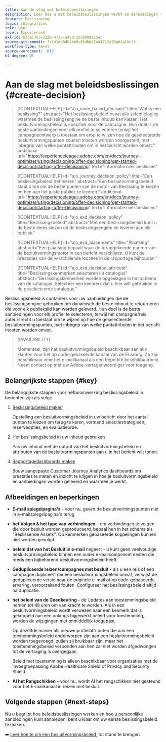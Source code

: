 ```yaml
---
title: Aan de slag met beleidsbeslissingen
description: Leer hoe u met beleidsbeslissingen werkt om aanbiedingen te leveren.
feature: Decisioning
topic: Integrations
role: User
level: Experienced
exl-id: 63aa1763-2220-4726-a45d-3a3a8b8a55ec
source-git-commit: fc741db8db2ca9c05dbb87a41712e90a62a18c13
workflow-type: tm+mt
source-wordcount: '612'
ht-degree: 0%

---
```


# Aan de slag met beleidsbeslissingen {#create-decision}

>[!CONTEXTUALHELP]
>id="ajo_code_based_decision"
>title="Wat is een beslissing?"
>abstract="Het beslissingsbeleid bevat alle selectielogica waarmee de beslissingsengine de beste inhoud kan kiezen. Het besluitvormingsbeleid is specifiek voor de campagne. Hun doel is de beste aanbiedingen voor elk profiel te selecteren terwijl het campagneontwerp u toestaat om erop te wijzen hoe de geselecteerde besluitvormingspunten zouden moeten worden voorgesteld, met inbegrip van welke puntattributen om in het bericht worden omvat."
>additional-url="https://experienceleague.adobe.com/en/docs/journey-optimizer/using/decisioning/offer-decisioning/get-started-decision/starting-offer-decisioning" text="Informatie over beslissen"

>[!CONTEXTUALHELP]
>id="ajo_journey_decision_policy"
>title="Een beslissingsbeleid definiëren"
>abstract="Een besluitvormingsbeleid staat u toe om de beste punten van de motor van Beslissing te kiezen en hen aan het juiste publiek te leveren."
>additional-url="https://experienceleague.adobe.com/en/docs/journey-optimizer/using/decisioning/offer-decisioning/get-started-decision/starting-offer-decisioning" text="Informatie over beslissen"

>[!CONTEXTUALHELP]
>id="ajo_exd_decision_policy"
>title="Beslissingsbeleid"
>abstract="Met een beslissingsbeleid kunt u de beste items kiezen uit de beslissingsengine en leveren aan elk publiek."

>[!CONTEXTUALHELP]
>id="ajo_exd_placements"
>title="Plaatsing"
>abstract="Een plaatsing bepaalt waar de teruggekeerde punten van de besluitvormingsmotor in een bericht verschijnen. U kunt de prestaties van de verschillende locaties in de rapportage bijhouden."

>[!CONTEXTUALHELP]
>id="ajo_exd_decision_attribute"
>title="Beslissingskenmerken selecteren uit catalogus"
>abstract="Beslissingskenmerken worden opgeslagen in het schema van de catalogus. Selecteer een kenmerk dat u hier wilt gebruiken in de geselecteerde catalogus."

Beslissingsbeleid is containers voor uw aanbiedingen die de beslissingsengine gebruiken om dynamisch de beste inhoud te retourneren die voor elk publiekslid kan worden geleverd. Hun doel is de beste aanbiedingen voor elk profiel te selecteren, terwijl het campagne/reis auteursrecht u toestaat om te wijzen op hoe de geselecteerde besluitvormingspunten, met inbegrip van welke puntattributen in het bericht moeten worden omvat.

>[!AVAILABILITY]
>
>Momenteel, zijn het besluitvormingsbeleid beschikbaar aan alle klanten voor het op code-gebaseerde kanaal van de Ervaring. Ze zijn beschikbaar voor het e-mailkanaal als een beperkte beschikbaarheid. Neem contact op met uw Adobe-vertegenwoordiger voor toegang.

## Belangrijkste stappen {#key}

De belangrijkste stappen voor hefboomwerking beslissingsbeleid in berichten zijn als volgt:

1. [Beslissingsbeleid maken](../experience-decisioning/create-decision-policy.md)

   Opstelling een besluitvormingsbeleid in uw bericht door het aantal punten te kiezen om terug te keren, vormend selectiestrategieën, reserveopties, en evaluatieorde.

1. [Het beslissingsbeleid in uw inhoud gebruiken](../experience-decisioning/use-decision-policy.md)

   Pas uw inhoud met de output van het besluitvormingsbeleid en attributen van de besluitvormingspunten aan u in het bericht wilt tonen.

1. [Rapportagedashboards maken](cja-reporting.md)

   Bouw aangepaste Customer Journey Analytics dashboards om prestaties te meten en inzicht te krijgen in hoe je besluitvormingsbeleid en aanbiedingen worden geleverd en waarmee je werkt.

## Afbeeldingen en beperkingen

* **E-mail spiegelpagina&#39;s** - voor nu, geven de besluitvormingspunten niet in e-mailspiegelpagina&#39;s terug.
* **het Volgen &amp; het type van verbindingen** - om verbindingen te volgen die door besluit worden geproduceerd, bepaal hen in het schema als &quot;Beslissende Assets&quot;. Op kenmerken gebaseerde koppelingen kunnen niet worden gevolgd.
* **beleid dat van het Besluit in e-mail** negeert - u kunt geen veelvoudige besluitvormingsbeleid binnen een ouder e-mailcomponent nesten die reeds een bijbehorend besluitvormingsbeleid heeft.
* **Gedupliceerde reizen/campagnes met besluit** - als u een reis of een campagne dupliceert die een besluitvormingsbeleid omvat, verwijst de gedupliceerde versie naar de originele e-mail of op code-gebaseerde ervaring, veroorzakend fouten. Configureer het beslissingsbeleid altijd na duplicatie.
* **het beleid van de Goedkeuring** - de Updates aan toestemmingsbeleid nemen tot 48 uren om van kracht te worden. Als in een besluitvormingsbeleid wordt verwezen naar een kenmerk dat is gekoppeld aan een onlangs bijgewerkt beleid voor toestemming, worden de wijzigingen niet onmiddellijk toegepast.

  Op dezelfde manier als nieuwe profielattributen die aan een toestemmingsbeleid onderworpen zijn aan een besluitvormingsbeleid worden toegevoegd, zullen zij bruikbaar zijn, maar het toestemmingsbeleid verbonden aan hen zal niet worden afgedwongen tot de vertraging is overgegaan.

  Beleid met toestemming is alleen beschikbaar voor organisaties met de invoegtoepassing Adobe Healthcare Shield of Privacy and Security Shield.

* **AI het Rangschikken** - voor nu, wordt AI het rangschikken niet gesteund voor het E-mailkanaal in reizen met besluit.

## Volgende stappen {#next-steps}

Nu u begrijpt hoe beleidsbeslissingen werken en hoe u persoonlijke aanbiedingen kunt aanbieden, bent u klaar om uw eerste beslissingsbeleid te maken.

➡️ [&#x200B; Leer hoe te om een besluitvormingsbeleid &#x200B;](../experience-decisioning/create-decision-policy.md) tot stand te brengen

